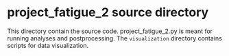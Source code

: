 # project_fatigue_2 source directory
This directory contain the source code. project_fatigue_2.py is meant for running analyses and postprocessing. The `visualization` directory contains scripts for data visualization.
